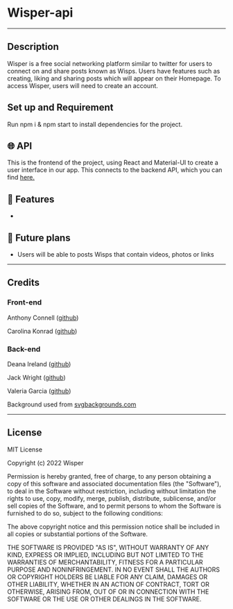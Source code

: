 # Wisper-api

---

## Description

Wisper is a free social networking platform similar to twitter for users to connect on and share posts known as Wisps. Users have features such as creating, liking and sharing posts which will appear on their Homepage. To access Wisper, users will need to create an account.

## Set up and Requirement

Run npm i & npm start to install dependencies for the project.

## :globe_with_meridians: API

This is the frontend of the project, using React and Material-UI to create a user interface in our app. This connects to the backend API, which you can find [here.](https://github.com/Werefox22/wisper-api)

## :bookmark_tabs: Features

- 

## :pushpin: Future plans

- Users will be able to posts Wisps that contain videos, photos or links

---

## Credits
### Front-end
Anthony Connell ([github](https://github.com/AnthonyConnell))

Carolina Konrad ([github](https://github.com/carolinekonrad))

### Back-end
Deana Ireland ([github](https://github.com/Typerfish))

Jack Wright ([github](https://github.com/Werefox22))

Valeria Garcia ([github](https://github.com/valgarciav))

Background used from [svgbackgrounds.com](svgbackgrounds.com)

---

## License

MIT License

Copyright (c) 2022 Wisper

Permission is hereby granted, free of charge, to any person obtaining a copy
of this software and associated documentation files (the "Software"), to deal
in the Software without restriction, including without limitation the rights
to use, copy, modify, merge, publish, distribute, sublicense, and/or sell
copies of the Software, and to permit persons to whom the Software is
furnished to do so, subject to the following conditions:

The above copyright notice and this permission notice shall be included in all
copies or substantial portions of the Software.

THE SOFTWARE IS PROVIDED "AS IS", WITHOUT WARRANTY OF ANY KIND, EXPRESS OR
IMPLIED, INCLUDING BUT NOT LIMITED TO THE WARRANTIES OF MERCHANTABILITY,
FITNESS FOR A PARTICULAR PURPOSE AND NONINFRINGEMENT. IN NO EVENT SHALL THE
AUTHORS OR COPYRIGHT HOLDERS BE LIABLE FOR ANY CLAIM, DAMAGES OR OTHER
LIABILITY, WHETHER IN AN ACTION OF CONTRACT, TORT OR OTHERWISE, ARISING FROM,
OUT OF OR IN CONNECTION WITH THE SOFTWARE OR THE USE OR OTHER DEALINGS IN THE
SOFTWARE.

